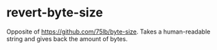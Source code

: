 # revert-byte-size
Opposite of https://github.com/75lb/byte-size. Takes a human-readable string and gives back the amount of bytes.
